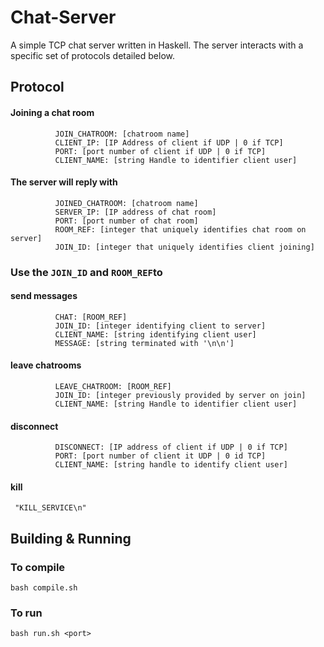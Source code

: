# Chat-Server

A simple TCP chat server written in Haskell. The server interacts with a specific set of protocols detailed below.

## Protocol

#### Joining a chat room
```
		  JOIN_CHATROOM: [chatroom name]
		  CLIENT_IP: [IP Address of client if UDP | 0 if TCP]
		  PORT: [port number of client if UDP | 0 if TCP]
		  CLIENT_NAME: [string Handle to identifier client user]
```
#### The server will reply with
```
		  JOINED_CHATROOM: [chatroom name]
		  SERVER_IP: [IP address of chat room]
		  PORT: [port number of chat room]
		  ROOM_REF: [integer that uniquely identifies chat room on server]
		  JOIN_ID: [integer that uniquely identifies client joining]
```
### Use the ```JOIN_ID``` and ```ROOM_REF```to 

#### send messages

```
		  CHAT: [ROOM_REF]
		  JOIN_ID: [integer identifying client to server]
		  CLIENT_NAME: [string identifying client user]
		  MESSAGE: [string terminated with '\n\n']
```
#### leave chatrooms  
```
		  LEAVE_CHATROOM: [ROOM_REF]
		  JOIN_ID: [integer previously provided by server on join]
		  CLIENT_NAME: [string Handle to identifier client user]
```
#### disconnect
```
		  DISCONNECT: [IP address of client if UDP | 0 if TCP]
		  PORT: [port number of client it UDP | 0 id TCP]
		  CLIENT_NAME: [string handle to identify client user]
```
#### kill
```
 "KILL_SERVICE\n"
```

## Building & Running

### To compile
 ```bash compile.sh```

### To run
 ```bash run.sh <port>```

